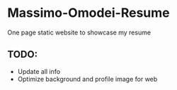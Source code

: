 # Massimo-Omodei-Resume

One page static website to showcase my resume

## TODO:

- Update all info
- Optimize background and profile image for web

